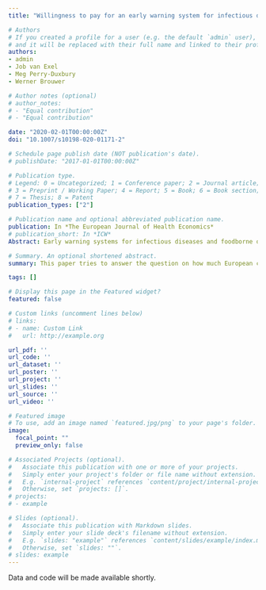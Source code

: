 ```yaml
---
title: "Willingness to pay for an early warning system for infectious diseases"

# Authors
# If you created a profile for a user (e.g. the default `admin` user), write the username (folder name) here 
# and it will be replaced with their full name and linked to their profile.
authors:
- admin
- Job van Exel
- Meg Perry-Duxbury
- Werner Brouwer

# Author notes (optional)
# author_notes:
# - "Equal contribution"
# - "Equal contribution"

date: "2020-02-01T00:00:00Z"
doi: "10.1007/s10198-020-01171-2"

# Schedule page publish date (NOT publication's date).
# publishDate: "2017-01-01T00:00:00Z"

# Publication type.
# Legend: 0 = Uncategorized; 1 = Conference paper; 2 = Journal article;
# 3 = Preprint / Working Paper; 4 = Report; 5 = Book; 6 = Book section;
# 7 = Thesis; 8 = Patent
publication_types: ["2"]

# Publication name and optional abbreviated publication name.
publication: In *The European Journal of Health Economics*
# publication_short: In *ICW*
Abstract: Early warning systems for infectious diseases and foodborne outbreaks are designed with the aim of increasing the health safety of citizens. As a first step to determine whether investing in such a system offers value for money, this study used contingent valuation to estimate people’s willingness to pay for such an early warning system in six European countries. The contingent valuation experiment was conducted through online questionnaires administered in February to March 2018 to cross-sectional, representative samples in the UK, Denmark, Germany, Hungary, Italy, and The Netherlands, yielding a total sample size of 3140. Mean willingness to pay for an early warning system was €21.80 (median €10.00) per household per month. Pooled regression results indicate that willingness to pay increased with household income and risk aversion, while they decreased with age. Overall, our results indicate that approximately 80–90% of people would be willing to pay for an increase in health safety in the form of an early warning system for infectious diseases and food-borne outbreaks. However, our results have to be interpreted in light of the usual drawbacks of willingness to pay experiments.

# Summary. An optional shortened abstract.
summary: This paper tries to answer the question on how much European citizens would be willing to pay for an early warning system for infectious diseases. It was part of the [COMPARE project](https://www.compare-europe.eu/about) and unfortunately is now way more topcial then anticipated when the study was conducted.

tags: []

# Display this page in the Featured widget?
featured: false

# Custom links (uncomment lines below)
# links:
# - name: Custom Link
#   url: http://example.org

url_pdf: ''
url_code: ''
url_dataset: ''
url_poster: ''
url_project: ''
url_slides: ''
url_source: ''
url_video: ''

# Featured image
# To use, add an image named `featured.jpg/png` to your page's folder. 
image:
  focal_point: ""
  preview_only: false

# Associated Projects (optional).
#   Associate this publication with one or more of your projects.
#   Simply enter your project's folder or file name without extension.
#   E.g. `internal-project` references `content/project/internal-project/index.md`.
#   Otherwise, set `projects: []`.
# projects:
# - example

# Slides (optional).
#   Associate this publication with Markdown slides.
#   Simply enter your slide deck's filename without extension.
#   E.g. `slides: "example"` references `content/slides/example/index.md`.
#   Otherwise, set `slides: ""`.
# slides: example
---
```


Data and code will be made available shortly.
